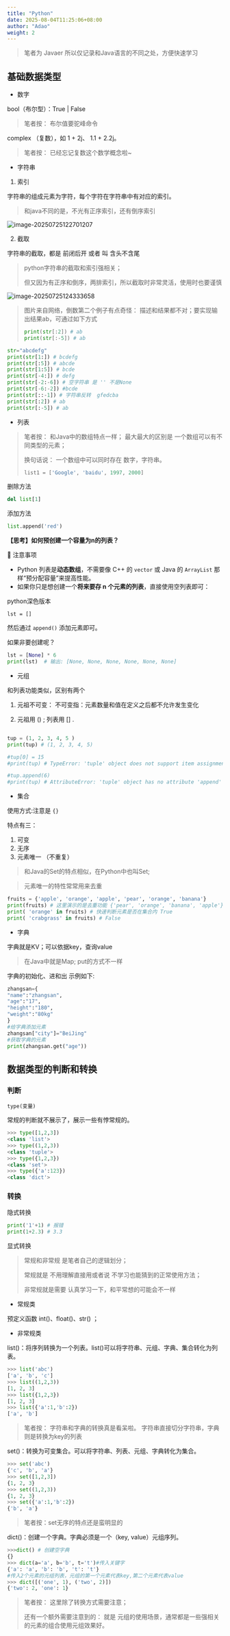 ```yaml
---
title: "Python"
date: 2025-08-04T11:25:06+08:00
author: "Adao"
weight: 2
---
```






> 笔者为 Javaer 所以仅记录和Java语言的不同之处，方便快速学习



## 基础数据类型

- 数字

bool（布尔型）：True | False

> 笔者按： 布尔值要驼峰命令

complex （复数），如 1 + 2j、 1.1 + 2.2j。

> 笔者按： 已经忘记复数这个数学概念啦~

- 字符串

1. 索引

字符串的组成元素为字符，每个字符在字符串中有对应的索引。

> 和java不同的是，不光有正序索引，还有倒序索引

![image-20250725122701207](http://oss.chenayin.com/pic/image-20250725122701207.png)



2. 截取

字符串的截取，都是 前闭后开 或者 叫 含头不含尾

> python字符串的截取和索引强相关；
>
> 但又因为有正序和倒序，两排索引，所以截取时非常灵活，使用时也要谨慎

![image-20250725124333658](http://oss.chenayin.com/pic/image-20250725124333658.png)

> 图片来自网络，倒数第二个例子有点奇怪： 描述和结果都不对；要实现输出结果ab，可通过如下方式
>
> ```python
> print(str[:2]) # ab
> print(str[:-5]) # ab
> ```

```python
str="abcdefg"
print(str[1:]) # bcdefg
print(str[:5]) # abcde
print(str[1:5]) # bcde
print(str[-4:]) # defg
print(str[-2:-6]) # 空字符串 是 '' 不是None
print(str[-6:-2]) #bcde
print(str[::-1]) # 字符串反转  gfedcba
print(str[:2]) # ab
print(str[:-5]) # ab
```



- 列表

> 笔者按： 和Java中的数组特点一样； 最大最大的区别是 一个数组可以有不同类型的元素；
>
> 换句话说： 一个数组中可以同时存在 数字，字符串。
>
> ```python
> list1 = ['Google', 'baidu', 1997, 2000]
> ```

删除方法

```python
del list[1]
```

添加方法

```python
list.append('red')
```




**【思考】如何预创建一个容量为n的列表？**

📝 注意事项

- Python 列表是**动态数组**，不需要像 C++ 的 `vector` 或 Java 的 `ArrayList` 那样“预分配容量”来提高性能。
- 如果你只是想创建一个**将来要存 n 个元素的列表**，直接使用空列表即可：

python深色版本

```
lst = []
```

然后通过 `append()` 添加元素即可。

如果非要创建呢？

```python
lst = [None] * 6
print(lst)  # 输出: [None, None, None, None, None, None]
```



- 元组

和列表功能类似，区别有两个

1. 元祖不可变： 不可变指：元素数量和值在定义之后都不允许发生变化

2. 元祖用 () ; 列表用 [] .

```python

tup = (1, 2, 3, 4, 5 )
print(tup) # (1, 2, 3, 4, 5)

#tup[0] = 15
#print(tup) # TypeError: 'tuple' object does not support item assignment

#tup.append(6)
#print(tup) # AttributeError: 'tuple' object has no attribute 'append'
```



- 集合

使用方式:注意是 `{}` 

特点有三：

1. 可变
2. 无序
3. 元素唯一 （不重复）

> 和Java的Set的特点相似，在Python中也叫Set;

> 元素唯一的特性常常用来去重

```python
fruits = {'apple', 'orange', 'apple', 'pear', 'orange', 'banana'}
print(fruits) # 这⾥演示的是去重功能 {'pear', 'orange', 'banana', 'apple'}
print( 'orange' in fruits) # 快速判断元素是否在集合内 True
print( 'crabgrass' in fruits) # False
```



- 字典

字典就是KV；可以依据key，查询value

> 在Java中就是Map; put的方式不一样

字典的初始化、进和出 示例如下:

```python
zhangsan={
"name":"zhangsan",
"age":"17",
"height":"180",
"weight":"80kg"
}
#给字典添加元素
zhangsan["city"]="BeiJing"
#获取字典的元素
print(zhangsan.get("age"))
```



## 数据类型的判断和转换

### 判断

`type(变量)`

常规的判断就不展示了，展示一些有悖常规的。

```python
>>> type([1,2,3])
<class 'list'>
>>> type((1,2,3))
<class 'tuple'>
>>> type({1,2,3})
<class 'set'>
>>> type({'a':123})
<class 'dict'>
```

### 转换

隐式转换

```python
print('1'+1) # 报错
print(1+2.3) # 3.3 
```



显式转换 

> 常规和非常规 是笔者自己的逻辑划分； 
>
> 常规就是 不用理解直接用或者说 不学习也能猜到的正常使用方法；
>
> 非常规就是需要 认真学习一下，和平常想的可能会不一样

- 常规类

预定义函数 int()、float()、str() ；

- 非常规类

list()：将序列转换为⼀个列表。list()可以将字符串、元组、字典、集合转化为列表。

```python
>>> list('abc')
['a', 'b', 'c']
>>> list((1,2,3))
[1, 2, 3]
>>> list({1,2,3})
[1, 2, 3]
>>> list({'a':1,'b':2})
['a', 'b']
```

> 笔者按： 字符串和字典的转换真是看呆啦。 字符串直接切分字符串，字典则是转换为key的列表

set()：转换为可变集合。可以将字符串、列表、元组、字典转化为集合。

```python
>>> set('abc')
{'c', 'b', 'a'}
>>> set([1,2,3])
{1, 2, 3}
>>> set((1,2,3))
{1, 2, 3}
>>> set({'a':1,'b':2})
{'b', 'a'}
```

> 笔者按：set无序的特点还是蛮明显的

dict()：创建⼀个字典。字典必须是⼀个（key, value）元组序列。

```python
>>>dict() # 创建空字典
{}
>>> dict(a='a', b='b', t='t')#传⼊关键字
{'a': 'a', 'b': 'b', 't': 't'}
#传⼊2个元素的元组列表，元组的第⼀个元素代表key,第⼆个元素代表value
>>> dict([('one', 1), ('two', 2)])
{'two': 2, 'one': 1}
```

> 笔者按： 这里除了转换方式需要注意；
>
> 还有一个额外需要注意到的： 就是 元组的使用场景，通常都是一些强相关的元素的组合使用元组效果好。


